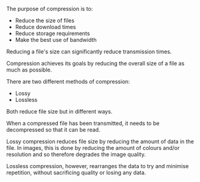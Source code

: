 The purpose of compression is to:
- Reduce the size of files
- Reduce download times
- Reduce storage requirements
- Make the best use of bandwidth

Reducing a file's size can significantly reduce transmission times.

Compression achieves its goals by reducing the overall size of a file as much as possible.

There are two different methods of compression:
- Lossy
- Lossless

Both reduce file size but in different ways.

When a compressed file has been transmitted, it needs to be decompressed so that it can be read.

Lossy compression reduces file size by reducing the amount of data in the file. In images, this is done by reducing the amount of colours and/or resolution and so therefore degrades the image quality.

Lossless compression, however, rearranges the data to try and minimise repetition, without sacrificing quality or losing any data.
